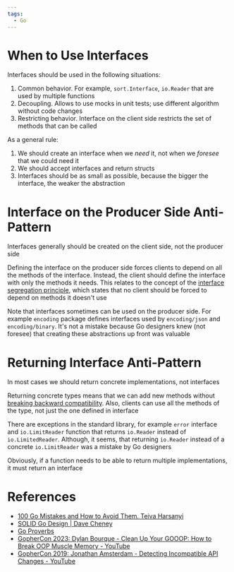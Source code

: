 ```yaml
---
tags:
  - Go
---
```


# When to Use Interfaces

Interfaces should be used in the following situations:

1. Common behavior. For example, `sort.Interface`, `io.Reader` that are used by multiple functions
2. Decoupling. Allows to use mocks in unit tests; use different algorithm without code changes
3. Restricting behavior. Interface on the client side restricts the set of methods that can be called

As a general rule:

1. We should create an interface when we *need* it, not when we *foresee* that we could need it
2. We should accept interfaces and return structs
3. Interfaces should be as small as possible, because the bigger the interface, the weaker the abstraction

# Interface on the Producer Side Anti-Pattern

Interfaces generally should be created on the client side, not the producer side

Defining the interface on the producer side forces clients to depend on all the methods of the interface. Instead, the client should define the interface with only the methods it needs. This relates to the concept of the [interface segregation principle](https://dave.cheney.net/2016/08/20/solid-go-design#Interface%20Segregation%20Principle), which states that no client should be forced to depend on methods it doesn't use

Note that interfaces sometimes can be used on the producer side. For example `encoding` package defines interfaces used by `encoding/json` and `encoding/binary`. It's not a mistake because Go designers knew (not foresee) that creating these abstractions up front was valuable

# Returning Interface Anti-Pattern

In most cases we should return concrete implementations, not interfaces

Returning concrete types means that we can add new methods without [breaking backward compatibility](https://youtu.be/JhdL5AkH-AQ?si=Cs0TDV7SjeSYAEki&t=1430). Also, clients can use all the methods of the type, not just the one defined in interface

There are exceptions in the standard library, for example `error` interface and `io.LimitReader` function that returns `io.Reader` instead of `io.LimitedReader`. Although, it seems, that returning `io.Reader` instead of a concrete `io.LimitReader` was a mistake by Go designers

Obviously, if a function needs to be able to return multiple implementations, it must return an interface

# References

- [100 Go Mistakes and How to Avoid Them. Teiva Harsanyi](References.md#100%20Go%20Mistakes%20and%20How%20to%20Avoid%20Them.%20Teiva%20Harsanyi)
- [SOLID Go Design | Dave Cheney](https://dave.cheney.net/2016/08/20/solid-go-design)
- [Go Proverbs](https://go-proverbs.github.io)
- [GopherCon 2023: Dylan Bourque - Clean Up Your GOOOP: How to Break OOP Muscle Memory - YouTube](https://www.youtube.com/watch?v=tautMDOlEFs)
- [GopherCon 2019: Jonathan Amsterdam - Detecting Incompatible API Changes - YouTube](https://youtu.be/JhdL5AkH-AQ?si=NwJOVwfpPXFxmgBG)
